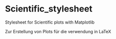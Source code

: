 # Scientific_stylesheet
Stylesheet for Scientific plots with Matplotlib

Zur Erstellung von Plots für die verwendung in LaTeX
